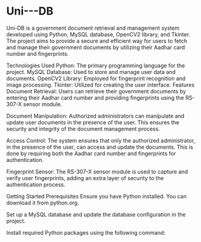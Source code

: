 # Uni---DB
Uni-DB is a government document retrieval and management system developed using Python, MySQL database, OpenCV2 library, and Tkinter. The project aims to provide a secure and efficient way for users to fetch and manage their government documents by utilizing their Aadhar card number and fingerprints.

Technologies Used
Python: The primary programming language for the project.
MySQL Database: Used to store and manage user data and documents.
OpenCV2 Library: Employed for fingerprint recognition and image processing.
Tkinter: Utilized for creating the user interface.
Features
Document Retrieval: Users can retrieve their government documents by entering their Aadhar card number and providing fingerprints using the RS-307-X sensor module.

Document Manipulation: Authorized administrators can manipulate and update user documents in the presence of the user. This ensures the security and integrity of the document management process.

Access Control: The system ensures that only the authorized administrator, in the presence of the user, can access and update the documents. This is done by requiring both the Aadhar card number and fingerprints for authentication.

Fingerprint Sensor: The RS-307-X sensor module is used to capture and verify user fingerprints, adding an extra layer of security to the authentication process.

Getting Started
Prerequisites
Ensure you have Python installed. You can download it from python.org.

Set up a MySQL database and update the database configuration in the project.

Install required Python packages using the following command:
